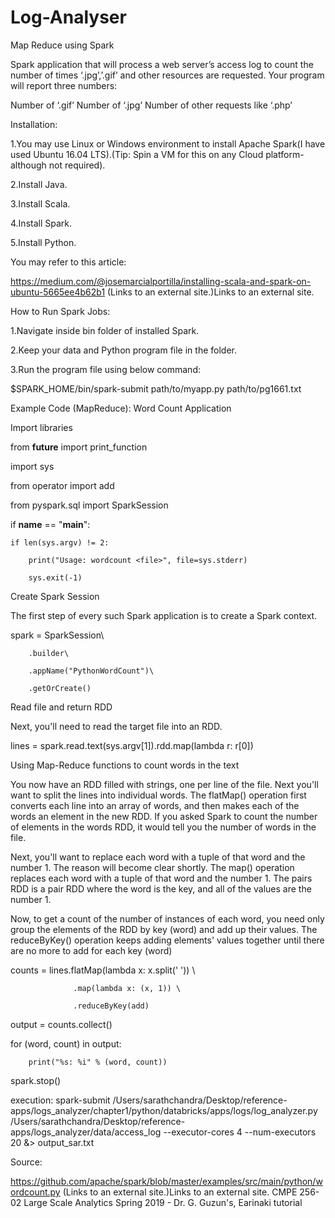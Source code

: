 # Log-Analyser
Map Reduce using Spark

Spark application that will process a web server’s access log to count the number of times ‘.jpg’,’.gif’ and other resources are requested. Your program will report three numbers:

Number of ‘.gif’
Number of ‘.jpg’
Number of other requests like ‘.php’


Installation:

1.You may use Linux or Windows environment to install Apache Spark(I have used Ubuntu 16.04 LTS).(Tip: Spin a VM for this on any Cloud platform-although not required).

2.Install Java.

3.Install Scala.

4.Install Spark.

5.Install Python.

You may refer to this article:

https://medium.com/@josemarcialportilla/installing-scala-and-spark-on-ubuntu-5665ee4b62b1 (Links to an external site.)Links to an external site.

 

How to Run Spark Jobs:

1.Navigate inside bin folder of installed Spark.

2.Keep your data and Python program file in the folder.

3.Run the program file using below command:

 

$SPARK_HOME/bin/spark-submit     path/to/myapp.py       path/to/pg1661.txt

 

Example Code (MapReduce): Word Count Application

Import libraries

from __future__ import print_function

import sys

from operator import add

from pyspark.sql import SparkSession

 

if __name__ == "__main__":

    if len(sys.argv) != 2:

        print("Usage: wordcount <file>", file=sys.stderr)

        sys.exit(-1)

 

Create Spark Session

The first step of every such Spark application is to create a Spark context.

spark = SparkSession\

        .builder\

        .appName("PythonWordCount")\

        .getOrCreate()

 

Read file and return RDD

Next, you'll need to read the target file into an RDD.

 

lines = spark.read.text(sys.argv[1]).rdd.map(lambda r: r[0])

 

Using Map-Reduce functions to count words in the text

You now have an RDD filled with strings, one per line of the file. Next you'll want to split the lines into individual words. The flatMap() operation first converts each line into an array of words, and then makes each of the words an element in the new RDD. If you asked Spark to count the number of elements in the words RDD, it would tell you the number of words in the file.

Next, you'll want to replace each word with a tuple of that word and the number 1. The reason will become clear shortly. The map() operation replaces each word with a tuple of that word and the number 1. The pairs RDD is a pair RDD where the word is the key, and all of the values are the number 1.

Now, to get a count of the number of instances of each word, you need only group the elements of the RDD by key (word) and add up their values. The reduceByKey() operation keeps adding elements' values together until there are no more to add for each key (word)

counts = lines.flatMap(lambda x: x.split(' ')) \

                  .map(lambda x: (x, 1)) \

                  .reduceByKey(add)

 output = counts.collect()

for (word, count) in output:

        print("%s: %i" % (word, count))

 

spark.stop()


execution: 
 spark-submit /Users/sarathchandra/Desktop/reference-apps/logs_analyzer/chapter1/python/databricks/apps/logs/log_analyzer.py /Users/sarathchandra/Desktop/reference-apps/logs_analyzer/data/access_log --executor-cores 4 --num-executors 20 &> output_sar.txt

 

Source:

https://github.com/apache/spark/blob/master/examples/src/main/python/wordcount.py (Links to an external site.)Links to an external site.
CMPE 256-02 Large Scale Analytics Spring 2019 - Dr. G. Guzun's, Earinaki tutorial
